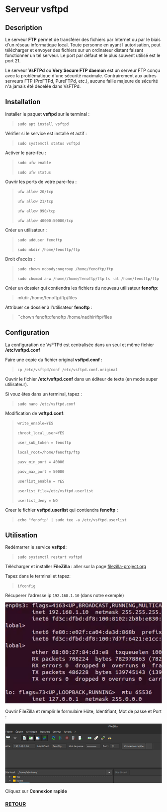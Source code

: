 
# Serveur vsftpd

## Description

Le serveur **FTP** permet de transférer des fichiers par Internet ou par le biais d'un réseau informatique local. Toute personne en ayant l'autorisation, peut télécharger et envoyer des fichiers sur un ordinateur distant faisant fonctionner un tel serveur. Le port par défaut et le plus souvent utilisé est le port 21.

Le serveur **VsFTPd** ou **Very Secure FTP daemon** est un serveur FTP conçu avec la problématique d'une sécurité maximale. Contrairement aux autres serveurs FTP (ProFTPd, PureFTPd, etc.), aucune faille majeure de sécurité n'a jamais été décelée dans VsFTPd. 

## Installation

Installer le paquet **vsftpd** sur le terminal :

> ``sudo apt install vsftpd``
>
Vérifier si le service est installé et actif :

> ``sudo systemctl status vsftpd``

Activer le pare-feu :

> ``sudo ufw enable``
>
> ``sudo ufw status``

Ouvrir les ports de votre pare-feu :

> ``ufw allow 20/tcp``
>
> ``ufw allow 21/tcp``
>
> ``ufw allow 990/tcp``
>
> ``ufw allow 40000:50000/tcp``

Créer un utilisateur :

> ``sudo adduser fenoftp``
>
> ``sudo mkdir /home/fenoftp/ftp``

Droit d'accès :
> ``sudo chown nobody:nogroup /home/fenoftp/ftp``
>
> ``sudo chomod a-w /home//home/fenoftp/ftp``
> ``ls -al /home/fenoftp/ftp``

Créer un dossier qui contiendra les fichiers du nouveau utilisateur **fenoftp**:

> mkdir /home/fenoftp/ftp/files

Attribuer ce dossier à l'utilisateur **fenoftp** :

> ``chown fenoftp:fenoftp /home/nadhir/ftp/files

## Configuration

La configuration de VsFTPd est centralisée dans un seul et même fichier **/etc/vsftpd.conf**

Faire une copie du fichier original **vsftpd.conf** :

> ``cp /etc/vsftpd/conf /etc/vsftpd.conf.original``

Ouvrir le fichier **/etc/vsftpd.conf** dans un éditeur de texte (en mode super utilisateur).

Si vouz êtes dans un terminal, tapez :
> ``sudo nano /etc/vsftpd.conf``

Modification de **vsftpd.conf**: 

> ``write_enable=YES``
>
> ``chroot_local_user=YES``
>
>``user_sub_token = fenoftp``
>
>``local_root=/home/fenoftp/ftp``
>
>``pasv_min_port = 40000``
>
>``pasv_max_port = 50000``
>
>``userlist_enable = YES``
>
>``userlist_file=/etc/vsftpd.userlist``
>
>``userlist_deny = NO``

Creer le fichier **vsftpd.userlist** qui contiendra **fenoftp** :

> ``echo "fenoftp" | sudo tee -a /etc/vsftpd.userlist``


## Utilisation

Redémarrer le service **vsftpd**:

> ``sudo systemctl restart vsftpd``

Télécharger et installer **FileZilla** : aller sur la page [filezilla-project.org](https://filezilla-project.org)

Tapez dans le terminal et tapez:
> ``ifconfig``

Récuperer l'adresse ip ``192.168.1.10`` (dans notre exemple)

![adresse ip](images/ifconfig.png)

Ouvrir FileZilla et remplir le formulaire Hôte, Identifiant, Mot de passe et Port :

![fillezilla](images/filezilla.png)

Cliquez sur **Connexion rapide**

### <a href='https://github.com/fenohei/SYS1/blob/main/README.md'> RETOUR</a>
